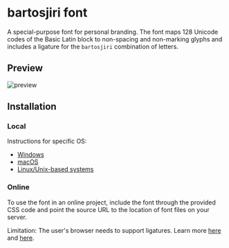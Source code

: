 # bartosjiri font

A special-purpose font for personal branding. The font maps 128 Unicode codes of the Basic Latin block to non-spacing and non-marking glyphs and includes a ligature for the `bartosjiri` combination of letters.

## Preview
![preview](https://i.imgur.com/R9CDiib.gif)

## Installation
### Local
Instructions for specific OS:
- [Windows](https://support.microsoft.com/en-us/help/314960/how-to-install-or-remove-a-font-in-windows)
- [macOS](https://support.apple.com/en-us/HT201749)
- [Linux/Unix-based systems](https://github.com/adobe-fonts/source-code-pro/issues/17#issuecomment-8967116)

### Online
To use the font in an online project, include the font through the provided CSS code and point the source URL to the location of font files on your server.

Limitation: The user's browser needs to support ligatures. Learn more [here](https://caniuse.com/#search=ligatures) and [here](https://developer.mozilla.org/en-US/docs/Web/CSS/font-variant-ligatures).
